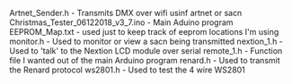 Artnet_Sender.h  -  Transmits DMX over wifi usinf artnet or sacn
Christmas_Tester_06122018_v3_7.ino - Main Aduino program
EEPROM_Map.txt - used just to keep track of eeprom locations I'm using
monitor.h - Used to monitor or view a sacn being transmitted
nextion_1.h - Used to 'talk' to the Nextion LCD module over serial
remote_1.h - Function file I wanted out of the main Arduino program
renard.h - Used to transmit the Renard protocol
ws2801.h - Used to test the 4 wire WS2801 
  
